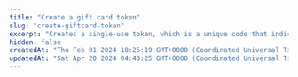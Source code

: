 ```yaml
---
title: "Create a gift card token"
slug: "create-giftcard-token"
excerpt: "Creates a single-use token, which is a unique code that indicates gift card details. Single-pay tokens can be used for a single payment like [create a charge](https://docs.clover.com/reference/createcharge) or [pay for an order](https://docs.clover.com/reference/postordersidpay)."
hidden: false
createdAt: "Thu Feb 01 2024 10:25:19 GMT+0000 (Coordinated Universal Time)"
updatedAt: "Sat Apr 20 2024 04:43:25 GMT+0000 (Coordinated Universal Time)"
---
```

